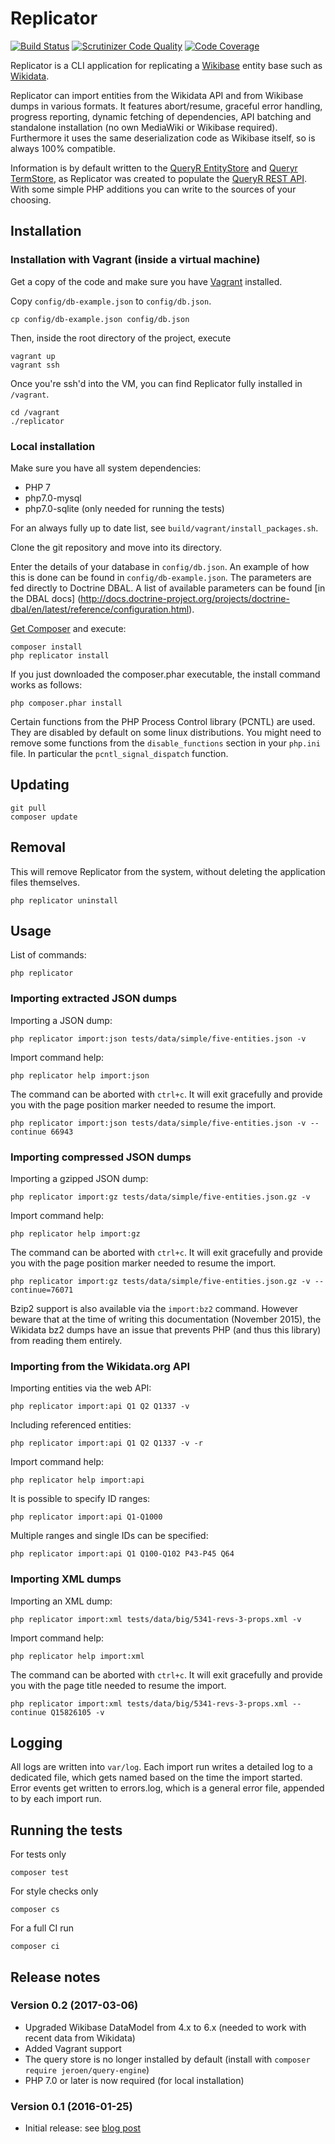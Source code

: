 # Replicator

[![Build Status](https://secure.travis-ci.org/JeroenDeDauw/Replicator.png?branch=master)](http://travis-ci.org/JeroenDeDauw/Replicator)
[![Scrutinizer Code Quality](https://scrutinizer-ci.com/g/JeroenDeDauw/Replicator/badges/quality-score.png?b=master)](https://scrutinizer-ci.com/g/JeroenDeDauw/Replicator/?branch=master)
[![Code Coverage](https://scrutinizer-ci.com/g/JeroenDeDauw/Replicator/badges/coverage.png?b=master)](https://scrutinizer-ci.com/g/JeroenDeDauw/Replicator/?branch=master)

Replicator is a CLI application for replicating a [Wikibase](http://wikiba.se/) entity base
such as [Wikidata](https://www.wikidata.org).

Replicator can import entities from the Wikidata API and from Wikibase dumps in various formats.
It features abort/resume, graceful error handling, progress reporting, dynamic fetching of
dependencies, API batching and standalone installation (no own MediaWiki or Wikibase required).
Furthermore it uses the same deserialization code as Wikibase itself, so is always 100% compatible.

Information is by default written to the
[QueryR EntityStore](https://www.entropywins.wtf/blog/2015/11/14/entitystore-and-termstore-for-wikibasewikidata/)
and [Queryr TermStore](https://www.entropywins.wtf/blog/2015/11/14/entitystore-and-termstore-for-wikibasewikidata/),
as Replicator was created to populate the [QueryR REST API](http://queryr.wmflabs.org/about/).
With some simple PHP additions you can write to the sources of your choosing.

## Installation

### Installation with Vagrant (inside a virtual machine)

Get a copy of the code and make sure you have [Vagrant](https://www.vagrantup.com/) installed.

Copy `config/db-example.json` to `config/db.json`.

    cp config/db-example.json config/db.json

Then, inside the root directory of the project, execute

    vagrant up
    vagrant ssh
    
Once you're ssh'd into the VM, you can find Replicator fully installed in `/vagrant`.

    cd /vagrant
    ./replicator

### Local installation

Make sure you have all system dependencies:

* PHP 7
* php7.0-mysql
* php7.0-sqlite (only needed for running the tests)

For an always fully up to date list, see `build/vagrant/install_packages.sh`.

Clone the git repository and move into its directory.

Enter the details of your database in `config/db.json`. An example of how this is done
can be found in `config/db-example.json`. The parameters are fed directly to Doctrine
DBAL. A list of available parameters can be found [in the DBAL docs]
(http://docs.doctrine-project.org/projects/doctrine-dbal/en/latest/reference/configuration.html).

[Get Composer](https://getcomposer.org/download/) and execute:

    composer install
    php replicator install

If you just downloaded the composer.phar executable, the install command works as follows:

    php composer.phar install

Certain functions from the PHP Process Control library (PCNTL) are used. They are disabled
by default on some linux distributions. You might need to remove some functions from the
`disable_functions` section in your `php.ini` file. In particular the `pcntl_signal_dispatch`
function.

## Updating

    git pull
    composer update

## Removal

This will remove Replicator from the system, without deleting the application files themselves.

    php replicator uninstall

## Usage

List of commands:

    php replicator

### Importing extracted JSON dumps

Importing a JSON dump:

    php replicator import:json tests/data/simple/five-entities.json -v

Import command help:

    php replicator help import:json

The command can be aborted with `ctrl+c`. It will exit gracefully and provide you
with the page position marker needed to resume the import.

    php replicator import:json tests/data/simple/five-entities.json -v --continue 66943

### Importing compressed JSON dumps

Importing a gzipped JSON dump:

    php replicator import:gz tests/data/simple/five-entities.json.gz -v

Import command help:

    php replicator help import:gz

The command can be aborted with `ctrl+c`. It will exit gracefully and provide you
with the page position marker needed to resume the import.

    php replicator import:gz tests/data/simple/five-entities.json.gz -v --continue=76071

Bzip2 support is also available via the `import:bz2` command. However beware that at the time
of writing this documentation (November 2015), the Wikidata bz2 dumps have an issue that
prevents PHP (and thus this library) from reading them entirely.

### Importing from the Wikidata.org API

Importing entities via the web API:

    php replicator import:api Q1 Q2 Q1337 -v
    
Including referenced entities:

    php replicator import:api Q1 Q2 Q1337 -v -r

Import command help:

    php replicator help import:api

It is possible to specify ID ranges:

    php replicator import:api Q1-Q1000

Multiple ranges and single IDs can be specified:

    php replicator import:api Q1 Q100-Q102 P43-P45 Q64

### Importing XML dumps

Importing an XML dump:

    php replicator import:xml tests/data/big/5341-revs-3-props.xml -v

Import command help:

    php replicator help import:xml

The command can be aborted with `ctrl+c`. It will exit gracefully and provide you
with the page title needed to resume the import.

    php replicator import:xml tests/data/big/5341-revs-3-props.xml --continue Q15826105 -v

## Logging

All logs are written into `var/log`. Each import run writes a detailed log to a dedicated file,
which gets named based on the time the import started. Error events get written to errors.log,
which is a general error file, appended to by each import run.

## Running the tests

For tests only

    composer test

For style checks only

	composer cs

For a full CI run

	composer ci


## Release notes

### Version 0.2 (2017-03-06)

* Upgraded Wikibase DataModel from 4.x to 6.x (needed to work with recent data from Wikidata)
* Added Vagrant support
* The query store is no longer installed by default (install with `composer require jeroen/query-engine`)
* PHP 7.0 or later is now required (for local installation)

### Version 0.1 (2016-01-25)

* Initial release: see [blog post](https://www.entropywins.wtf/blog/2016/01/25/replicator-a-cli-tool-for-wikidata/)